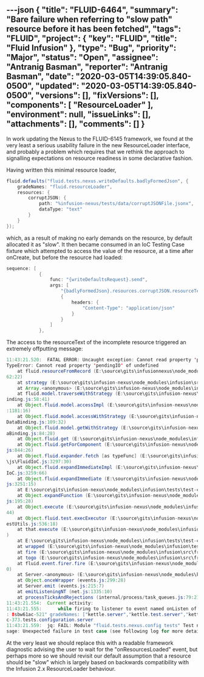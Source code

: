 ---json
{
  "title": "FLUID-6464",
  "summary": "Bare failure when referring to \"slow path\" resource before it has been fetched",
  "tags": "FLUID",
  "project": {
    "key": "FLUID",
    "title": "Fluid Infusion"
  },
  "type": "Bug",
  "priority": "Major",
  "status": "Open",
  "assignee": "Antranig Basman",
  "reporter": "Antranig Basman",
  "date": "2020-03-05T14:39:05.840-0500",
  "updated": "2020-03-05T14:39:05.840-0500",
  "versions": [],
  "fixVersions": [],
  "components": [
    "ResourceLoader"
  ],
  "environment": null,
  "issueLinks": [],
  "attachments": [],
  "comments": []
}
---
In work updating the Nexus to the FLUID-6145 framework, we found at the very least a serious usability failure in the new ResourceLoader interface, and probably a problem which requires that we rethink the approach to signalling expectations on resource readiness in some declarative fashion.

Having written this minimal resource loader,

```java
fluid.defaults("fluid.tests.nexus.writeDefaults.badlyFormedJson", {
    gradeNames: "fluid.resourceLoader",
    resources: {
        corruptJSON: {
            path: "%infusion-nexus/tests/data/corruptJSONFile.jsonx",
            dataType: "text"
        }
    }
});
```

which, as a result of making no early demands on the resource, by default allocated it as "slow". It then became consumed in an IoC Testing Case fixture which attempted to access the value of the resource, at a time after onCreate, but before the resource had loaded:

```java
sequence: [
            {
                func: "{writeDefaultsRequest}.send",
                args: [
                    "{badlyFormedJson}.resources.corruptJSON.resourceText",
                    {
                        headers: {
                            "Content-Type": "application/json"
                        }
                    }
                ]
            },
```

The access to the resourceText of the incomplete resource triggered an extremely offputting message:

```java
11:43:21.520:  FATAL ERROR: Uncaught exception: Cannot read property 'pendingIO' of undefined
TypeError: Cannot read property 'pendingIO' of undefined
    at fluid.resourceFromRecord (E:\source\gits\infusionnexus\node_modules\infusion\src\framework\core\js\FluidIoC.js:1
62:22)
    at strategy (E:\source\gits\infusion-nexus\node_modules\infusion\src\framework\core\js\FluidIoC.js:196:30)
    at Array.<anonymous> (E:\source\gits\infusion-nexus\node_modules\infusion\src\framework\core\js\FluidIoC.js:129:20)
    at fluid.model.traverseWithStrategy (E:\source\gits\infusion-nexus\node_modules\infusion\src\framework\core\js\DataB
inding.js:58:41)
    at Object.fluid.model.accessImpl (E:\source\gits\infusion-nexus\node_modules\infusion\src\framework\core\js\Fluid.js
:1181:16)
    at Object.fluid.model.accessWithStrategy (E:\source\gits\infusion-nexus\node_modules\infusion\src\framework\core\js\
DataBinding.js:109:32)
    at Object.fluid.model.getWithStrategy (E:\source\gits\infusion-nexus\node_modules\infusion\src\framework\core\js\Dat
aBinding.js:84:28)
    at Object.fluid.get (E:\source\gits\infusion-nexus\node_modules\infusion\src\framework\core\js\Fluid.js:1264:25)
    at Object.fluid.getForComponent (E:\source\gits\infusion-nexus\node_modules\infusion\src\framework\core\js\FluidIoC.
js:844:26)
    at Object.fluid.expander.fetch [as typeFunc] (E:\source\gits\infusion-nexus\node_modules\infusion\src\framework\core
\js\FluidIoC.js:3297:30)
    at Object.fluid.expandImmediateImpl (E:\source\gits\infusion-nexus\node_modules\infusion\src\framework\core\js\Fluid
IoC.js:3259:66)
    at Object.fluid.expandImmediate (E:\source\gits\infusion-nexus\node_modules\infusion\src\framework\core\js\FluidIoC.
js:3251:15)
    at E:\source\gits\infusion-nexus\node_modules\infusion\tests\test-core\utils\js\IoCTestUtils.js:182:26
    at Object.expandFunction (E:\source\gits\infusion-nexus\node_modules\infusion\tests\test-core\utils\js\IoCTestUtils.
js:195:28)
    at Object.execute (E:\source\gits\infusion-nexus\node_modules\infusion\tests\test-core\utils\js\IoCTestUtils.js:254:
44)
    at Object.fluid.test.execExecutor (E:\source\gits\infusion-nexus\node_modules\infusion\tests\test-core\utils\js\IoCT
estUtils.js:536:18)
    at that.execute (E:\source\gits\infusion-nexus\node_modules\infusion\tests\test-core\utils\js\IoCTestUtils.js:674:32
)
    at E:\source\gits\infusion-nexus\node_modules\infusion\tests\test-core\utils\js\IoCTestUtils.js:340:13
    at wrapped (E:\source\gits\infusion-nexus\node_modules\infusion\tests\test-core\utils\js\IoCTestUtils.js:351:17)
    at fire (E:\source\gits\infusion-nexus\node_modules\infusion\src\framework\core\js\Fluid.js:1712:40)
    at togo (E:\source\gits\infusion-nexus\node_modules\infusion\src\framework\core\js\FluidIoC.js:2703:33)
    at fluid.event.firer.fire (E:\source\gits\infusion-nexus\node_modules\infusion\src\framework\core\js\Fluid.js:1712:4
0)
    at Server.<anonymous> (E:\source\gits\infusion-nexus\node_modules\kettle\lib\KettleServer.js:356:30)
    at Object.onceWrapper (events.js:299:28)
    at Server.emit (events.js:215:7)
    at emitListeningNT (net.js:1335:10)
    at processTicksAndRejections (internal/process/task_queues.js:79:21)
11:43:21.554:  Current activity:
11:43:21.555:      while firing to listener to event named onListen of component component { typeName: "kettle.server id
: 8sbw61ac-521" gradeNames: ["kettle.server","kettle.test.server","kettle.server.ws"]} at path serverEnvironment-8sbw61a
c-373.tests.configuration.server
11:43:21.559:  jq: FAIL: Module "fluid.tests.nexus.config tests" Test name "Write Defaults with badly formed JSON" - Mes
sage: Unexpected failure in test case (see following log for more details): Cannot read property 'pendingIO' of undefined
```

At the very least we should replace this with a readable framework diagnostic advising the user to wait for the "onResourcesLoaded" event, but perhaps more so we should revisit our default assumption that a resource should be "slow" which is largely based on backwards compatibility with the Infusion 2.x ResourceLoader behaviour.

        
